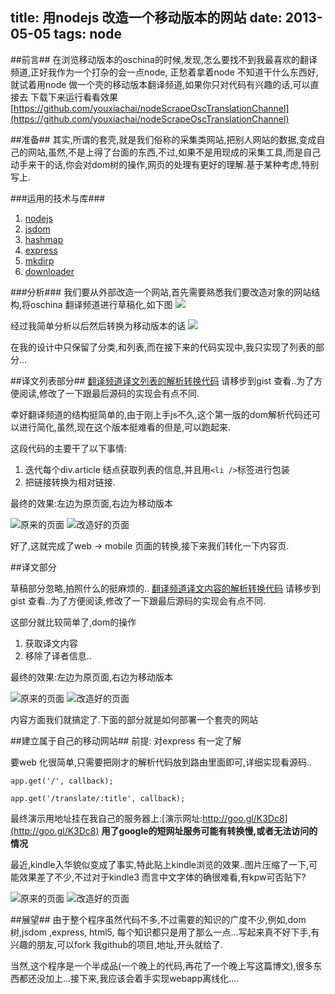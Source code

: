 title: 用nodejs 改造一个移动版本的网站
date: 2013-05-05
tags: node
---

##前言##
在浏览移动版本的oschina的时候,发现,怎么要找不到我最喜欢的翻译频道,正好我作为一个打杂的会一点node, 正愁着拿着node 不知道干什么东西好,就试着用node 做一个壳的移动版本翻译频道,如果你只对代码有兴趣的话,可以直接去 下载下来运行看看效果[https://github.com/youxiachai/nodeScrapeOscTranslationChannel](https://github.com/youxiachai/nodeScrapeOscTranslationChannel)
<!-- more -->

##准备##
其实,所谓的套壳,就是我们俗称的采集类网站,把别人网站的数据,变成自己的网站,虽然,不是上得了台面的东西,不过,如果不是用现成的采集工具,而是自己动手来干的话,你会对dom树的操作,网页的处理有更好的理解.基于某种考虑,特别写上.

###运用的技术与库###
1. [nodejs](http://nodejs.org/)
2. [jsdom](https://github.com/tmpvar/jsdom)
3. [hashmap](https://github.com/flesler/hashmap)
4. [express](https://github.com/visionmedia/express)
5. [mkdirp](https://github.com/substack/node-mkdirp)
6. [downloader](https://github.com/lockerfish/Downloader)

###分析###
我们要从外部改造一个网站,首先需要熟悉我们要改造对象的网站结构,将oschina 翻译频道进行草稿化,如下图
![](/images/nodescrapingpage/oschina2.jpg)

经过我简单分析以后然后转换为移动版本的话
![](/images/nodescrapingpage/oschina3.jpg)

在我的设计中只保留了分类,和列表,而在接下来的代码实现中,我只实现了列表的部分...


##译文列表部分##
[翻译频道译文列表的解析转换代码](https://gist.github.com/youxiachai/5521332) 请移步到gist 查看..为了方便阅读,修改了一下跟最后源码的实现会有点不同.

幸好翻译频道的结构挺简单的,由于刚上手js不久,这个第一版的dom解析代码还可以进行简化,虽然,现在这个版本挺难看的但是,可以跑起来.

这段代码的主要干了以下事情:

1. 迭代每个div.article 结点获取列表的信息,并且用`<li />`标签进行包装
2. 把链接转换为相对链接.

最终的效果:左边为原页面,右边为移动版本

![原来的页面](/images/nodescrapingpage/oschina5.png)
![改造好的页面](/images/nodescrapingpage/oschina4.png)

好了,这就完成了web -> mobile 页面的转换,接下来我们转化一下内容页.

##译文部分

草稿部分忽略,拍照什么的挺麻烦的..
[翻译频道译文内容的解析转换代码](https://gist.github.com/youxiachai/5521332) 请移步到gist 查看..为了方便阅读,修改了一下跟最后源码的实现会有点不同.

这部分就比较简单了,dom的操作

1. 获取译文内容
2. 移除了译者信息..

最终的效果:左边为原页面,右边为移动版本

![原来的页面](/images/nodescrapingpage/oschina6.png)
![改造好的页面](/images/nodescrapingpage/oschina7.png)

内容方面我们就搞定了.下面的部分就是如何部署一个套壳的网站

##建立属于自己的移动网站##
前提: 对express 有一定了解

要web 化很简单,只需要把刚才的解析代码放到路由里面即可,详细实现看源码..

`app.get('/', callback);`

`app.get('/translate/:title', callback);`

最终演示用地址挂在我自己的服务器上:[演示网址:http://goo.gl/K3Dc8](http://goo.gl/K3Dc8) **用了google的短网址服务可能有转换慢,或者无法访问的情况**


最近,kindle入华貌似变成了事实,特此贴上kindle浏览的效果..图片压缩了一下,可能效果差了不少,不过对于kindle3 而言中文字体的确很难看,有kpw可否贴下?

![原来的页面](/images/nodescrapingpage/osckindle1.gif)
![改造好的页面](/images/nodescrapingpage/osckindle2.gif)



##展望##
由于整个程序虽然代码不多,不过需要的知识的广度不少,例如,dom树,jsdom ,express, html5, 每个知识都只是用了那么一点...写起来真不好下手,有兴趣的朋友,可以fork 我github的项目,地址,开头就给了.

当然,这个程序是一个半成品(一个晚上的代码,再花了一个晚上写这篇博文),很多东西都还没加上...接下来,我应该会着手实现webapp离线化....
